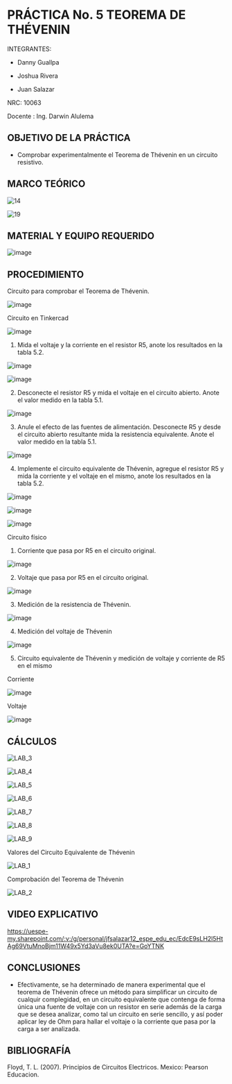# PRÁCTICA No. 5 TEOREMA DE THÉVENIN

INTEGRANTES:

* Danny Guallpa

* Joshua Rivera

* Juan Salazar

NRC: 10063

Docente : Ing. Darwin Alulema

## OBJETIVO DE LA PRÁCTICA

* Comprobar experimentalmente el Teorema de Thévenin en un circuito resistivo.

## MARCO TEÓRICO

![14](https://user-images.githubusercontent.com/116693260/210476111-0625eb18-479d-427a-9d67-b82d14d8d13f.jpg)

![19](https://user-images.githubusercontent.com/116693260/210476113-7ad1baae-7b3d-408f-a210-dffdc1cc7d96.jpg)

## MATERIAL Y EQUIPO REQUERIDO

  ![image](https://user-images.githubusercontent.com/116693260/210474920-1cfceca5-f3ee-46b3-8891-a0b402fdd7fa.png)

## PROCEDIMIENTO

  Circuito para comprobar el Teorema de Thévenin.
  
  ![image](https://user-images.githubusercontent.com/116693260/210476436-5ba2fd53-4c55-40ad-a97d-5166d2055483.png)
  
  Circuito en Tinkercad

  ![image](https://user-images.githubusercontent.com/116693260/210473201-7af16d63-264d-448e-a6b8-ef8ed2cd3d2f.png)

  1. Mida el voltaje y la corriente en el resistor R5, anote los resultados en la tabla 5.2.
  
  ![image](https://user-images.githubusercontent.com/116693260/210473315-71cda749-4447-4efe-a2a3-02fcc2d6675d.png)

  ![image](https://user-images.githubusercontent.com/116693260/210473418-62049b30-af41-4ccc-8d76-f508f49be69c.png)

  2. Desconecte el resistor R5 y mida el voltaje en el circuito abierto. Anote el valor medido en la tabla 5.1.
  
  ![image](https://user-images.githubusercontent.com/116693260/210473529-8f0c4d6c-be34-41ee-aa00-a36a1214c62e.png)

  3. Anule el efecto de las fuentes de alimentación. Desconecte R5 y desde el circuito abierto resultante mida la resistencia equivalente. 
  Anote el valor medido en la tabla 5.1.

  ![image](https://user-images.githubusercontent.com/116693260/210474006-0e787146-2750-49c2-93e8-e9e07bf67c2f.png)

  4. Implemente el circuito equivalente de Thévenin, agregue el resistor R5 y mida la corriente y el voltaje en el mismo, anote los resultados en la tabla 5.2.

  ![image](https://user-images.githubusercontent.com/116693260/210474619-3cac08ee-6744-4b5a-ba9a-4385150a3aaf.png)

  ![image](https://user-images.githubusercontent.com/116693260/210474750-3a416b3d-43f7-4876-9c3b-7ac4ac5eeb1e.png)

  ![image](https://user-images.githubusercontent.com/116693260/210474855-26e7e289-0661-4059-bc87-1b8e3e05216e.png)

  Circuito físico
  
  1. Corriente que pasa por R5 en el circuito original.
  
  ![image](https://user-images.githubusercontent.com/116693260/211031812-d34908e8-8cdc-46e1-9b89-6cdb26434966.png)
  
  2. Voltaje que pasa por R5 en el circuito original.
  
  ![image](https://user-images.githubusercontent.com/116693260/211032093-5f96bb76-5561-405e-88a8-972b359aab57.png)
  
  3. Medición de la resistencia de Thévenin.
  
  ![image](https://user-images.githubusercontent.com/116693260/211031641-c77aba50-484c-4314-80c2-e5024e8da244.png)

  4. Medición del voltaje de Thévenin

  ![image](https://user-images.githubusercontent.com/116693260/211031686-9bb381d0-7778-4b83-ac28-b1974d111640.png)

  5. Circuito equivalente de Thévenin y medición de voltaje y corriente de R5 en el mismo
  
  Corriente
  
  ![image](https://user-images.githubusercontent.com/116693260/211032383-95973a03-ae80-4a57-ae8a-4181acaa2c52.png)

  Voltaje
  
  ![image](https://user-images.githubusercontent.com/116693260/211032439-a2f2d92d-3a6c-4bd0-bdb2-f0d60a44e108.png)

## CÁLCULOS

![LAB_3](https://user-images.githubusercontent.com/116693260/210484794-7351725b-3de3-4d0e-96b2-acfdf07cd275.jpg)

![LAB_4](https://user-images.githubusercontent.com/116693260/210484797-daa0201d-04a6-4a60-9fcd-ebc7319da0ac.jpg)

![LAB_5](https://user-images.githubusercontent.com/116693260/210484798-d786c386-6b33-4f0f-9fbe-50dbb32262be.jpg)

![LAB_6](https://user-images.githubusercontent.com/116693260/210484800-c8aaa794-e6d7-4cce-bb38-841751651d86.jpg)

![LAB_7](https://user-images.githubusercontent.com/116693260/210484801-237959e3-d16a-4945-891d-c7c6a75752da.jpg)

![LAB_8](https://user-images.githubusercontent.com/116693260/210484802-d609e192-e556-492a-8c9e-6db77cdccb34.jpg)

![LAB_9](https://user-images.githubusercontent.com/116693260/210484804-d774cdf2-2529-4297-a53f-a6c606a25b53.jpg)

  Valores del Circuito Equivalente de Thévenin

![LAB_1](https://user-images.githubusercontent.com/116693260/210484814-3feb3378-7816-4173-8dcd-e49fb39332ce.jpg)

  Comprobación del Teorema de Thévenin

![LAB_2](https://user-images.githubusercontent.com/116693260/210484816-47cff39e-d117-41e8-a1fc-387dbc81c202.jpg)

## VIDEO EXPLICATIVO 

https://uespe-my.sharepoint.com/:v:/g/personal/jfsalazar12_espe_edu_ec/EdcE9sLH2l5HtAg69VtuMnoBjm11W49x5Yd3aVu8ek0UTA?e=GoYTNK

## CONCLUSIONES

* Efectivamente, se ha determinado de manera experimental que el teorema de Thévenin ofrece un método para simplificar un circuito de cualquir complegidad, en un circuito equivalente que contenga de forma única una fuente de voltaje con un resistor en serie además de la carga que se desea analizar, como tal un circuito en serie sencillo, y así poder aplicar ley de Ohm para hallar el voltaje o la corriente que pasa por la carga a ser analizada.

## BIBLIOGRAFÍA

Floyd, T. L. (2007). Principios de Circuitos Electricos. Mexico: Pearson Educacion.
